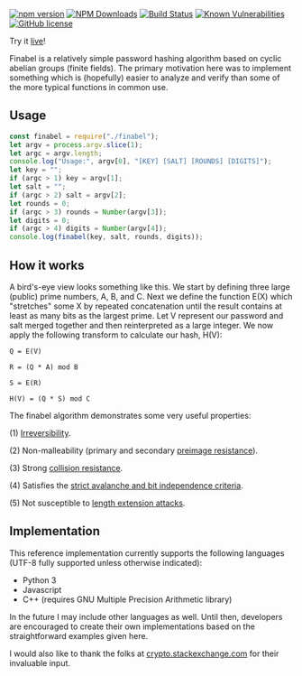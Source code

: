 [![npm version](https://badge.fury.io/js/finabel.png)](https://badge.fury.io/js/finabel)
[![NPM Downloads](https://img.shields.io/npm/dw/finabel)](https://www.npmjs.com/package/finabel)
[![Build Status](https://travis-ci.com/gardhr/finabel.png)](https://travis-ci.com/gardhr/finabel)
[![Known Vulnerabilities](https://snyk.io/test/github/gardhr/finabel/badge.svg?targetFile=package.json)](https://snyk.io/test/github/gardhr/finabel?targetFile=package.json)
[![GitHub license](https://img.shields.io/badge/license-UNLICENSE-blue.svg)](https://github.com/gardhr/finabel/blob/master/LICENSE)

Try it [live](https://gardhr.github.io/)!

Finabel is a relatively simple password hashing algorithm based on cyclic abelian groups (finite fields). The primary motivation here was to implement something which is (hopefully) easier to analyze and verify than some of the more typical functions in common use.

## Usage

```js
const finabel = require("./finabel");
let argv = process.argv.slice(1);
let argc = argv.length;
console.log("Usage:", argv[0], "[KEY] [SALT] [ROUNDS] [DIGITS]");
let key = "";
if (argc > 1) key = argv[1];
let salt = "";
if (argc > 2) salt = argv[2];
let rounds = 0;
if (argc > 3) rounds = Number(argv[3]);
let digits = 0;
if (argc > 4) digits = Number(argv[4]);
console.log(finabel(key, salt, rounds, digits));
```

## How it works

A bird's-eye view looks something like this. We start by defining three large (public) prime numbers, A, B, and C. Next we define the function E(X) which "stretches" some X by repeated concatenation until the result contains at least as many bits as the largest prime. Let V represent our password and salt merged together and then reinterpreted as a large integer. We now apply the following transform to calculate our hash, H(V):

```
Q = E(V)

R = (Q * A) mod B

S = E(R)

H(V) = (Q * S) mod C
```

The finabel algorithm demonstrates some very useful properties:

(1) [Irreversibility](https://en.wikipedia.org/wiki/One-way_function).

(2) Non-malleability (primary and secondary [preimage resistance](https://en.wikipedia.org/wiki/Preimage_attack)).

(3) Strong [collision resistance](https://en.wikipedia.org/wiki/Collision_resistance).

(4) Satisfies the [strict avalanche and bit independence criteria](https://en.wikipedia.org/wiki/Confusion_and_diffusion).

(5) Not susceptible to [length extension attacks](https://en.wikipedia.org/wiki/Length_extension_attack).

## Implementation

This reference implementation currently supports the following languages (UTF-8 fully supported unless otherwise indicated):

- Python 3
- Javascript
- C++ (requires GNU Multiple Precision Arithmetic library)

In the future I may include other languages as well. Until then, developers are encouraged to create their own implementations based on the straightforward examples given here.

I would also like to thank the folks at [crypto.stackexchange.com](https://crypto.stackexchange.com) for their invaluable input.

